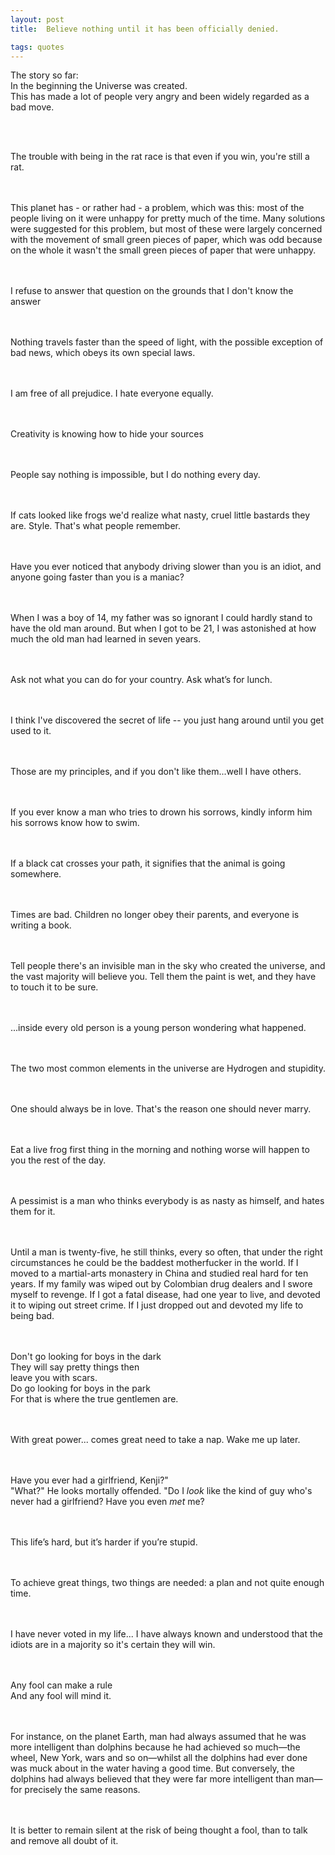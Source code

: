 ```yaml
---
layout: post
title:  Believe nothing until it has been officially denied.

tags: quotes
--- 
```


The story so far:<br/>In the beginning the Universe was created.<br/>This has made a lot of people very angry and been widely regarded as a bad move.

<br><br>

The trouble with being in the rat race is that
 even if you win, you're still a rat.

<br><br>
This planet has - or rather had - a problem, which was this: most of the people living on it were unhappy for pretty much of the time. Many solutions were suggested for this problem, but most of these were largely concerned with the movement of small green pieces of paper, which was odd because on the whole it wasn't the small green pieces of paper that were unhappy.

<br><br>
I refuse to answer that question on the grounds that I don't know the answer

<br><br>
Nothing travels faster than the speed of light, with the possible exception of bad news, which obeys its own special laws.

<br><br>
I am free of all prejudice. I hate everyone equally. 

<br><br>
Creativity is knowing how to hide your sources

<br><br>
People say nothing is impossible, but I do nothing every day.

<br><br>
If cats looked like frogs we'd realize what nasty, cruel little bastards they are.  Style.  That's what people remember.


<br><br>
Have you ever noticed that anybody driving slower than you is an idiot, and anyone going faster than you is a maniac?

<br><br>
When I was a boy of 14, my father was so ignorant I could hardly stand to have the old man around. But when I got to be 21, I was astonished at how much the old man had learned in seven years.


<br><br>
Ask not what you can do for your country. Ask what’s for lunch.


<br><br>
I think I've discovered the secret of life -- you just hang around until you get used to it.


<br><br>
Those are my principles, and if you don't like them...well I have others.


<br><br>
If you ever know a man who tries to drown his sorrows, kindly inform him his sorrows know how to swim.


<br><br>
If a black cat crosses your path, it signifies that the animal is going somewhere.


<br><br>
Times are bad.  Children no longer obey their parents, and everyone is writing a book.


<br><br>
Tell people there's an invisible man in the sky who created the universe, and the vast majority will believe you. Tell them the paint is wet, and they have to touch it to be sure.


<br><br>
...inside every old person is a young person wondering what happened.


<br><br>
The two most common elements in the universe are Hydrogen and stupidity.


<br><br>
One should always be in love. That's the reason one should never marry.


<br><br>
Eat a live frog first thing in the morning and nothing worse will happen to you the rest of the day.

<br><br>
A pessimist is a man who thinks everybody is as nasty as himself, and hates them for it.

<br><br>
Until a man is twenty-five, he still thinks, every so often, that under the right circumstances he could be the baddest motherfucker in the world. If I moved to a martial-arts monastery in China and studied real hard for ten years. If my family was wiped out by Colombian drug dealers and I swore myself to revenge. If I got a fatal disease, had one year to live, and devoted it to wiping out street crime. If I just dropped out and devoted my life to being bad.


<br><br>
Don't go looking for boys in the dark<br/>They will say pretty things then<br/>leave you with scars.<br/>Do go looking for boys in the park<br/>For that is where the true gentlemen are.

<br><br>
With great power... comes great need to take a nap. Wake me up later.


<br><br>
Have you ever had a girlfriend, Kenji?"<br/>"What?" He looks mortally offended. "Do I <i>look</i> like the kind of guy who's never had a girlfriend? Have you even <i>met</i> me?

<br><br>
This life’s hard,  but it’s harder if you’re stupid.


<br><br>
To achieve great things, two things are needed: a plan and not quite enough time.

<br><br>
I have never voted in my life... I have always known and understood that the idiots are in a majority so it's certain they will win.


<br><br>
Any fool can make a rule<br/>And any fool will mind it.

<br><br>
For instance, on the planet Earth, man had always assumed that he was more intelligent than dolphins because he had achieved so much&mdash;the wheel, New York, wars and so on&mdash;whilst all the dolphins had ever done was muck about in the water having a good time. But conversely, the dolphins had always believed that they were far more intelligent than man&mdash;for precisely the same reasons.

<br><br>
It is better to remain silent at the risk of being thought a fool, than to talk and remove all doubt of it.

